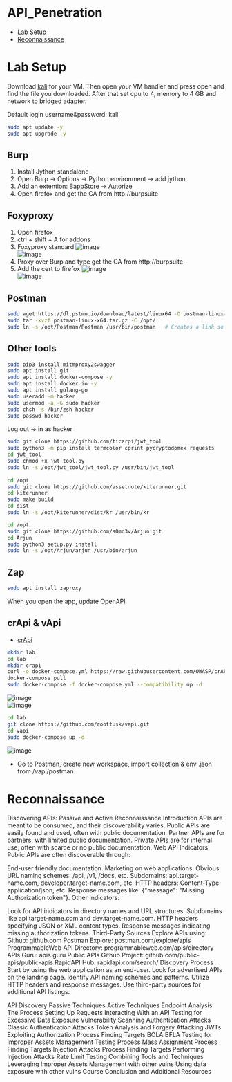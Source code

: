 # API_Penetration

- [Lab Setup](#lab-setup)
- [Reconnaissance](#reconnaissance) 

# Lab Setup
Download [kali](#https://www.kali.org/get-kali/#kali-virtual-machines) for your VM. Then open your VM handler and press open and find the file you downloaded.
After that set cpu to 4, memory to 4 GB and network to bridged adapter.

Default login username&password: kali
```bash
sudo apt update -y
sudo apt upgrade -y
```

## Burp
1. Install Jython standalone
2. Open Burp -> Options -> Python environment -> add jython
3. Add an extention: BappStore -> Autorize
4. Open firefox and get the CA from http://burpsuite

## Foxyproxy
1. Open firefox
2. ctrl + shift + A for addons
3. Foxyproxy standard
![image](https://github.com/Keeriiim/API_Penetration/assets/117115289/7242d016-d9e0-4569-8f59-d483634231ee)  
![image](https://github.com/Keeriiim/API_Penetration/assets/117115289/4c317fa0-f77e-4c78-a63c-5d337bdabdea)
4. Proxy over Burp and type get the CA from http://burpsuite
5. Add the cert to firefox
![image](https://github.com/Keeriiim/API_Penetration/assets/117115289/dac400bd-6f03-4ed1-9baf-7287744f4651)  
![image](https://github.com/Keeriiim/API_Penetration/assets/117115289/4ecdc555-fcec-4351-b99e-da88eecdc1a3)

## Postman
```bash
sudo wget https://dl.pstmn.io/download/latest/linux64 -O postman-linux-x64.tar.gz
sudo tar -xvzf postman-linux-x64.tar.gz -C /opt/
sudo ln -s /opt/Postman/Postman /usr/bin/postman   # Creates a link so that when writing postman the app in /Postman/Postman gets started
```


## Other tools
```bash
sudo pip3 install mitmproxy2swagger
sudo apt install git 
sudo apt install docker-compose -y
sudo apt install docker.io -y
sudo apt install golang-go
sudo useradd -m hacker
sudo usermod -a -G sudo hacker
sudo chsh -s /bin/zsh hacker
sudo passwd hacker
```

Log out -> in as hacker

```bash
sudo git clone https://github.com/ticarpi/jwt_tool
sudo python3 -m pip install termcolor cprint pycryptodomex requests
cd jwt_tool
sudo chmod +x jwt_tool.py
sudo ln -s /opt/jwt_tool/jwt_tool.py /usr/bin/jwt_tool
  
cd /opt
sudo git clone https://github.com/assetnote/kiterunner.git
cd kiterunner
sudo make build
cd dist
sudo ln -s /opt/kiterunner/dist/kr /usr/bin/kr

cd /opt
sudo git clone https://github.com/s0md3v/Arjun.git
cd Arjun
sudo python3 setup.py install
sudo ln -s /opt/Arjun/arjun /usr/bin/arjun

```

## Zap
```bash
sudo apt install zaproxy
```
When you open the app, update OpenAPI

## crApi & vApi
- [crApi](https://github.com/OWASP/crAPI/blob/develop/docs/setup.md)
```bash
mkdir lab
cd lab
mkdir crapi
curl -o docker-compose.yml https://raw.githubusercontent.com/OWASP/crAPI/main/deploy/docker/docker-compose.yml
docker-compose pull
sudo docker-compose -f docker-compose.yml --compatibility up -d
```
![image](https://github.com/Keeriiim/API_Penetration/assets/117115289/fe3b1050-a295-4447-b8a4-66218779c0bd)  
![image](https://github.com/Keeriiim/API_Penetration/assets/117115289/d7201388-38dd-4092-aaf5-5c5708e9bdd4)


```bash
cd lab
git clone https://github.com/roottusk/vapi.git
cd vapi
sudo docker-compose up -d
```
![image](https://github.com/Keeriiim/API_Penetration/assets/117115289/b9157608-6b7e-4574-b336-70fb310fb145)

- Go to Postman, create new workspace, import collection & env .json from /vapi/postman




# Reconnaissance

Discovering APIs: Passive and Active Reconnaissance
Introduction
APIs are meant to be consumed, and their discoverability varies.
Public APIs are easily found and used, often with public documentation.
Partner APIs are for partners, with limited public documentation.
Private APIs are for internal use, often with scarce or no public documentation.
Web API Indicators
Public APIs are often discoverable through:

End-user friendly documentation.
Marketing on web applications.
Obvious URL naming schemes: /api, /v1, /docs, etc.
Subdomains: api.target-name.com, developer.target-name.com, etc.
HTTP headers: Content-Type: application/json, etc.
Response messages like: {"message": "Missing Authorization token"}.
Other Indicators:

Look for API indicators in directory names and URL structures.
Subdomains like api.target-name.com and dev.target-name.com.
HTTP headers specifying JSON or XML content types.
Response messages indicating missing authorization tokens.
Third-Party Sources
Explore APIs using:
Github: github.com
Postman Explore: postman.com/explore/apis
ProgrammableWeb API Directory: programmableweb.com/apis/directory
APIs Guru: apis.guru
Public APIs Github Project: github.com/public-apis/public-apis
RapidAPI Hub: rapidapi.com/search/
Discovery Process
Start by using the web application as an end-user.
Look for advertised APIs on the landing page.
Identify API naming schemes and patterns.
Utilize HTTP headers and response messages.
Use third-party sources for additional API listings.

API Discovery
Passive Techniques
Active Techniques
Endpoint Analysis
The Process
Setting Up Requests
Interacting With an API
Testing for Excessive Data Exposure
Vulnerability Scanning
Authentication Attacks 
Classic Authentication Attacks
Token Analysis and Forgery
Attacking JWTs
Exploiting Authorization 
Process
Finding Targets
BOLA
BFLA
Testing for Improper Assets Management 
Testing Process
Mass Assignment
Process
Finding Targets
Injection Attacks
Process
Finding Targets
Performing Injection Attacks
Rate Limit Testing
Combining Tools and Techniques
Leveraging Improper Assets Management with other vulns
Using data exposure with other vulns
Course Conclusion and Additional Resources
